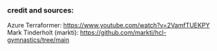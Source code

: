 ### credit and sources:
Azure Terraformer: https://www.youtube.com/watch?v=2VamfTUEKPY
Mark Tinderholt (markti): https://github.com/markti/hcl-gymnastics/tree/main 
